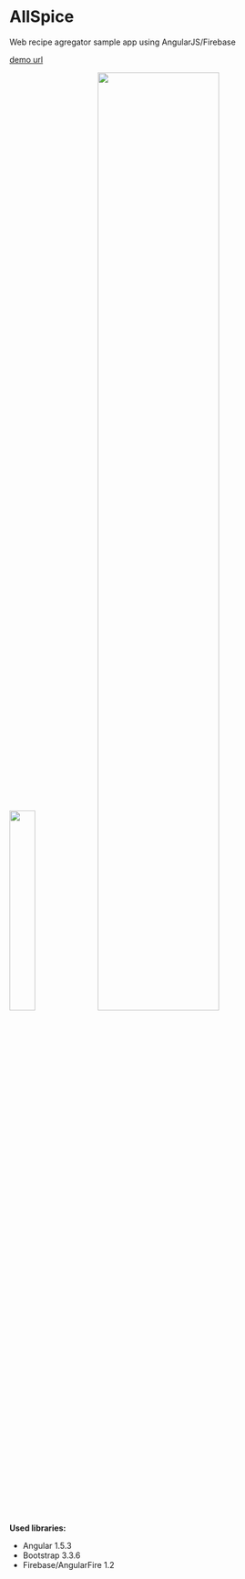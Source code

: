 # AllSpice
Web recipe agregator sample app using AngularJS/Firebase 

[demo url](https://amber-heat-8766.firebaseapp.com/)

<img src="https://dl.dropboxusercontent.com/u/274769/allspice_screen_mobile.jpg" width="30%">
<img src="https://dl.dropboxusercontent.com/u/274769/allspice_screen.jpg" width="65%">

**Used libraries:**
- Angular 1.5.3
- Bootstrap 3.3.6
- Firebase/AngularFire 1.2


